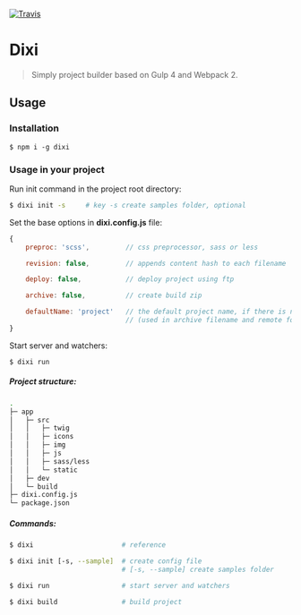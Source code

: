 [![Travis](https://img.shields.io/travis/rust-lang/rust/master.svg?style=flat-square)](https://travis-ci.org/Grigory90/dixi)

# Dixi

> Simply project builder based on Gulp 4 and Webpack 2.

## Usage

### Installation

```
$ npm i -g dixi
```

### Usage in your project

Run init command in the project root directory:

``` bash
$ dixi init -s     # key -s create samples folder, optional
```

Set the base options in **dixi.config.js** file:

``` javascript
{
    preproc: 'scss',         // css preprocessor, sass or less

    revision: false,         // appends content hash to each filename

    deploy: false,           // deploy project using ftp

    archive: false,          // create build zip

    defaultName: 'project'   // the default project name, if there is no package file
                             // (used in archive filename and remote folder name)
}
```

Start server and watchers:

```
$ dixi run
```

##### Project structure:

``` bash
.
├─ app                   
│   ├─ src
│   │   ├─ twig
│   │   ├─ icons
│   │   ├─ img
│   │   ├─ js
│   │   ├─ sass/less
│   │   └─ static
│   ├─ dev          
│   └─ build
├─ dixi.config.js
└─ package.json
```

##### Commands:

``` bash
$ dixi                      # reference

$ dixi init [-s, --sample]  # create config file
                            # [-s, --sample] create samples folder

$ dixi run                  # start server and watchers

$ dixi build                # build project
```

